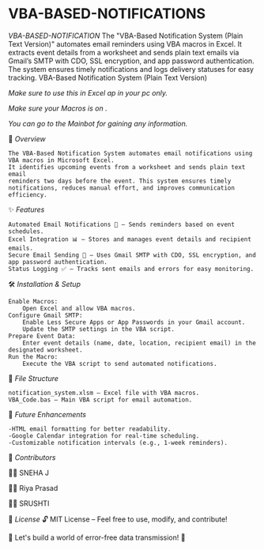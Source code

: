 # VBA-BASED-NOTIFICATIONS

*VBA-BASED-NOTIFICATION*
The "VBA-Based Notification System (Plain Text Version)" automates email reminders using VBA macros in Excel. It extracts event details from a worksheet and sends plain text emails via Gmail’s SMTP with CDO, SSL encryption, and app password authentication. The system ensures timely notifications and logs delivery statuses for easy tracking.
VBA-Based Notification System (Plain Text Version)

*Make sure to use this in Excel ap in your pc only.*

*Make sure your Macros is on .*

*You can go to the Mainbot for gaining any information.*


📌 *Overview*


	The VBA-Based Notification System automates email notifications using VBA macros in Microsoft Excel. 
 	It identifies upcoming events from a worksheet and sends plain text email 
 	reminders two days before the event. This system ensures timely notifications, reduces manual effort, and improves communication efficiency.




✨ *Features*


	Automated Email Notifications 📧 – Sends reminders based on event schedules.
	Excel Integration 📊 – Stores and manages event details and recipient emails.
	Secure Email Sending 🔐 – Uses Gmail SMTP with CDO, SSL encryption, and app password authentication.
	Status Logging ✅ – Tracks sent emails and errors for easy monitoring.



 
🛠️ *Installation & Setup*


	Enable Macros: 
 		Open Excel and allow VBA macros.
	Configure Gmail SMTP:
		Enable Less Secure Apps or App Passwords in your Gmail account.
		Update the SMTP settings in the VBA script.
	Prepare Event Data:
		Enter event details (name, date, location, recipient email) in the designated worksheet.
	Run the Macro:
		Execute the VBA script to send automated notifications.


  
📂 *File Structure*


	notification_system.xlsm – Excel file with VBA macros.
	VBA_Code.bas – Main VBA script for email automation.



 
🚀 *Future Enhancements*


	-HTML email formatting for better readability.
	-Google Calendar integration for real-time scheduling.
	-Customizable notification intervals (e.g., 1-week reminders).

👥 *Contributors*

👨‍💻 SNEHA J

👨‍💻 Riya Prasad

👨‍💻 SRUSHTI




📜 *License*
🔓 MIT License – Feel free to use, modify, and contribute!

🎯 Let's build a world of error-free data transmission! 🚀

